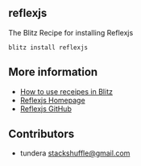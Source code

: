 ## reflexjs

The Blitz Recipe for installing Reflexjs

```
blitz install reflexjs
```

## More information

- [How to use receipes in Blitz](https://blitzjs.com/docs/using-recipes)
- [Reflexjs Homepage](https://reflexjs.org/)
- [Reflexjs GitHub](https://github.com/reflexjs/reflexjs)

## Contributors

- tundera <stackshuffle@gmail.com>
